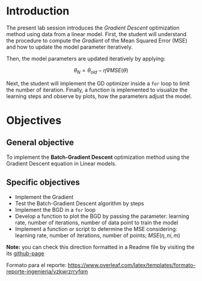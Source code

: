 # Introduction

The present lab session introduces the *Gradient Descent* optimization method using data from a linear model. First, the student will understand the procedure to compute the *Gradient* of the Mean Squared Error (MSE) and how to update the model parameter iteratively. 

Then, the model parameters are updated iteratively by applying:

$$\theta_{N}=\theta_{old}-\eta \nabla MSE(\theta)$$

Next, the student will implement the GD optimizer inside a `for` loop to limit the number of iteration. Finally, a function is implemented to visualize the learning steps and observe by plots, how the parameters adjust the model.

# Objectives

## General objective

To implement the **Batch-Gradient Descent** optimization method using the Gradient Descent equation in Linear models. 

## Specific objectives

- Implement the Gradient
- Test the Batch-Gradient Descent algorithm by steps
- Implement the BGD in a `for` loop
- Develop a function to plot the BGD by passing the parameter: learning rate, number of iterations, number of data point to train the model
- Implement a function or script to determine the MSE considering: learning rate, number of iterations, number of points; $MSE(\eta,ni,m)$


**Note:** you can check this direction formatted in a Readme file by visiting the its [github-page](https://github.com/ITM-AI/3-gradient-descent-directions)


Formato para el reporte: https://www.overleaf.com/latex/templates/formato-reporte-ingenieria/vzkwrzrryfqm
